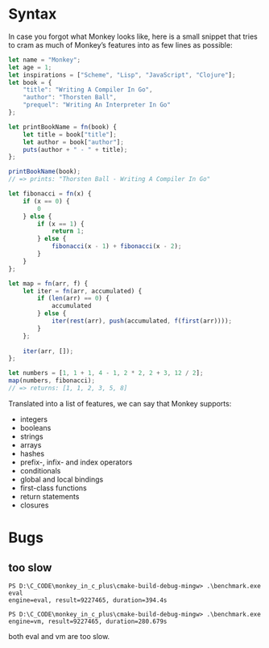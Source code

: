 # Syntax
In case you forgot what Monkey looks like, here is a small snippet that tries to cram as much of Monkey’s features into as few lines as possible:

```javascript
let name = "Monkey";
let age = 1;
let inspirations = ["Scheme", "Lisp", "JavaScript", "Clojure"];
let book = {
    "title": "Writing A Compiler In Go",
    "author": "Thorsten Ball",
    "prequel": "Writing An Interpreter In Go"
};

let printBookName = fn(book) {
    let title = book["title"];
    let author = book["author"];
    puts(author + " - " + title);
};

printBookName(book);
// => prints: "Thorsten Ball - Writing A Compiler In Go"

let fibonacci = fn(x) {
    if (x == 0) {
        0
    } else {
        if (x == 1) {
            return 1;
        } else {
            fibonacci(x - 1) + fibonacci(x - 2);
        }
    }
};

let map = fn(arr, f) {
    let iter = fn(arr, accumulated) {
        if (len(arr) == 0) {
            accumulated
        } else {
            iter(rest(arr), push(accumulated, f(first(arr))));
        }
    };
    
    iter(arr, []);
};

let numbers = [1, 1 + 1, 4 - 1, 2 * 2, 2 + 3, 12 / 2];
map(numbers, fibonacci);
// => returns: [1, 1, 2, 3, 5, 8]
```
Translated into a list of features, we can say that Monkey supports:

- integers
- booleans
- strings
- arrays
- hashes
- prefix-, infix- and index operators
- conditionals
- global and local bindings
- first-class functions
- return statements
- closures

# Bugs
## too slow
```shell
PS D:\C_CODE\monkey_in_c_plus\cmake-build-debug-mingw> .\benchmark.exe eval
engine=eval, result=9227465, duration=394.4s

PS D:\C_CODE\monkey_in_c_plus\cmake-build-debug-mingw> .\benchmark.exe 
engine=vm, result=9227465, duration=280.679s

```
both eval and vm are too slow. 